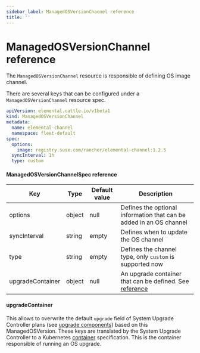 ```yaml
---
sidebar_label: ManagedOSVersionChannel reference
title: ''
---
```


<head>
  <link rel="canonical" href="https://elemental.docs.rancher.com/managedosversionchannel-reference"/>
</head>

# ManagedOSVersionChannel reference

The `ManagedOSVersionChannel` resource is responsible of defining OS image channel.

There are several keys that can be configured under a `ManagedOSVersionChannel` resource spec.

```yaml title="managedosversionchannel-example.yaml" showLineNumbers
apiVersion: elemental.cattle.io/v1beta1
kind: ManagedOSVersionChannel
metadata:
  name: elemental-channel
  namespace: fleet-default
spec:
  options:
    image: registry.suse.com/rancher/elemental-channel:1.2.5
  syncInterval: 1h
  type: custom
```

#### ManagedOSVersionChannelSpec reference

| Key              | Type   | Default value | Description                                                                  |
|------------------|--------|---------------|------------------------------------------------------------------------------|
| options          | object | null          | Defines the optional information that can be added in an OS channel         |
| syncInterval     | string | empty         | Defines when to update the OS channel                                        |
| type             | string | empty         | Defines the channel type, only `custom` is supported now                     |
| upgradeContainer | object | null          | An upgrade container that can be defined. See [reference](#upgradecontainer) |

#### upgradeContainer

This allows to overwrite the default `upgrade` field of System Upgrade Controller plans (see [upgrade components](/upgrade-lifecycle.md#components)) based on this ManagedOSVersion.
These keys are translated by the System Upgrade Controller to a Kubernetes [container](https://kubernetes.io/docs/reference/kubernetes-api/workload-resources/pod-v1/#Container) specification.
This is the container responsible of running an OS upgrade.
